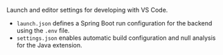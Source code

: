 Launch and editor settings for developing with VS Code.
- `launch.json` defines a Spring Boot run configuration for the backend using
  the `.env` file.
- `settings.json` enables automatic build configuration and null analysis for the
  Java extension.
